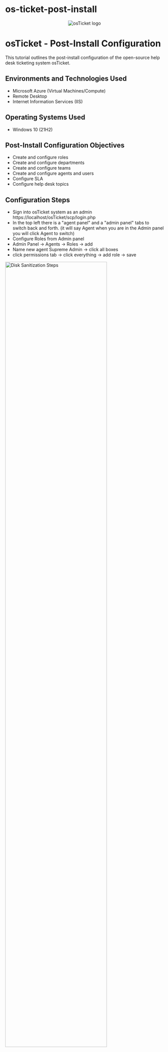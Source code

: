 # os-ticket-post-install
<p align="center">
<img src="https://i.imgur.com/Clzj7Xs.png" alt="osTicket logo"/>
</p>

<h1>osTicket - Post-Install Configuration</h1>
This tutorial outlines the post-install configuration of the open-source help desk ticketing system osTicket.<br />


<h2>Environments and Technologies Used</h2>

- Microsoft Azure (Virtual Machines/Compute)
- Remote Desktop
- Internet Information Services (IIS)

<h2>Operating Systems Used </h2>

- Windows 10</b> (21H2)

<h2>Post-Install Configuration Objectives</h2>

- Create and configure roles
- Create and configure departments 
- Create and configure teams
- Create and configure agents and users
- Configure SLA
- Configure help desk topics

<h2>Configuration Steps</h2>

-  Sign into osTicket system as an admin https://localhost/osTicket/scp/login.php
-  In the top left there is a "agent panel" and a "admin panel" tabs to switch back and forth. (it will say Agent when you are in the Admin panel you will click Agent to switch)
-  Configure Roles from Admin panel
-  Admin Panel -> Agents -> Roles -> add
-  Name new agent Supreme Admin -> click all boxes
-  click permissions tab -> click everything -> add role -> save


<p>
<img src="https://imgur.com/ETrEen3.png" height="80%" width="80%" alt="Disk Sanitization Steps"/>
</p>
<p>
Roles

-  Configure Departments
-  Admin Panel -> Agents -> Departments -> add department
-  Name new department System Administrators -> keep default settings for now -> create department

</p>
<br />

<p>
<img src="https://imgur.com/w9pAPHi.png" height="80%" width="80%" alt="Disk Sanitization Steps"/>
</p>
<p>
Departments

-  Configure Teams
-  Admin Panel -> Agents -> Teams
-  Name first team Level I Support -> We won't add any users just create team
-  Name second team Level II Support -> We won't add any users just create team
-  Allow anyone to create tickets
-  Admin Panel -> Settings -> User Settings -> make sure registration required is UNchecked
  


</p>
<br />

<p>
<img src="https://imgur.com/eeO8zeF.png" height="80%" width="80%" alt="Disk Sanitization Steps"/>
</p>
<p>
Teams

-  Configure Agents (workers)
-  Admin Panel -> Agents -> Add New
-  Name first agent Jane Doe
-  Create credentials for both and save then for future use
-  Click set set password button after username  
-  On set agent password UNcheck "send the agent a password reset email" -> UNcheck "require password change at next login" -> click set
-  Under the access tab -> primary department is system admin, supreme admin -> under Teams select level II agent -> create.
-  Name the second John Doe -> same settings as Jane


</p>
<br />

<p>
<img src="https://imgur.com/B9jE1t8.png" height="80%" width="80%" alt="Disk Sanitization Steps"/>
</p>
<p>
Agent
</p>
<br />

<p>
<img src="https://imgur.com/Tu2VvQd.png" height="80%" width="80%" alt="Disk Sanitization Steps"/>
</p>
<p>
Agents

-  Configure Users (customers)
-  Switch to Agent Panel -> Users -> Add New
-  Karen Doe -> make up email Karen@osTicket.com for example
-  Ken Doe

</p>
<br />

<p>
<img src="https://imgur.com/KRhFvRv.png" height="80%" width="80%" alt="Disk Sanitization Steps"/>
</p>
<p>
Users

-  Configure SLA
-  Switch back to Admin Panel -> Manage -> SLA
-  Name the first one Sev-A -> grace period set for 1 hour-> schedule 24/7 -> add plan
-  Name the second on Sev-B -> grace period 4 hours -> schedule 24/7
-  Name the third Sev-C grace period 8 hours -> Monday-Friday 8am-5pm with US holidays

</p>
<br />

<p>
<img src="https://imgur.com/Mfi51ik.png" height="80%" width="80%" alt="Disk Sanitization Steps"/>
</p>
<p>
Sla
</p>
<br />

<p>
<img src="https://imgur.com/RiLyieb.png" height="80%" width="80%" alt="Disk Sanitization Steps"/>
</p>
<p>
Slas

-  Configure Help Topics
-  Admin Panel -> Manage -> Help Topics -> add new 
-  Name the first one Business Critical Outage -> make all the "parent topic" top-level topic (default setting) -> Add topic -> save changes
-  Name the second Personal Computer Issues
-  Name the third Equipment Request
-  Name the fourth Password Reset

</p>
<br />

<p>
<img src="https://imgur.com/96eADGP.png" height="80%" width="80%" alt="Disk Sanitization Steps"/>
</p>
<p>
Help topics
</p>
<br />
